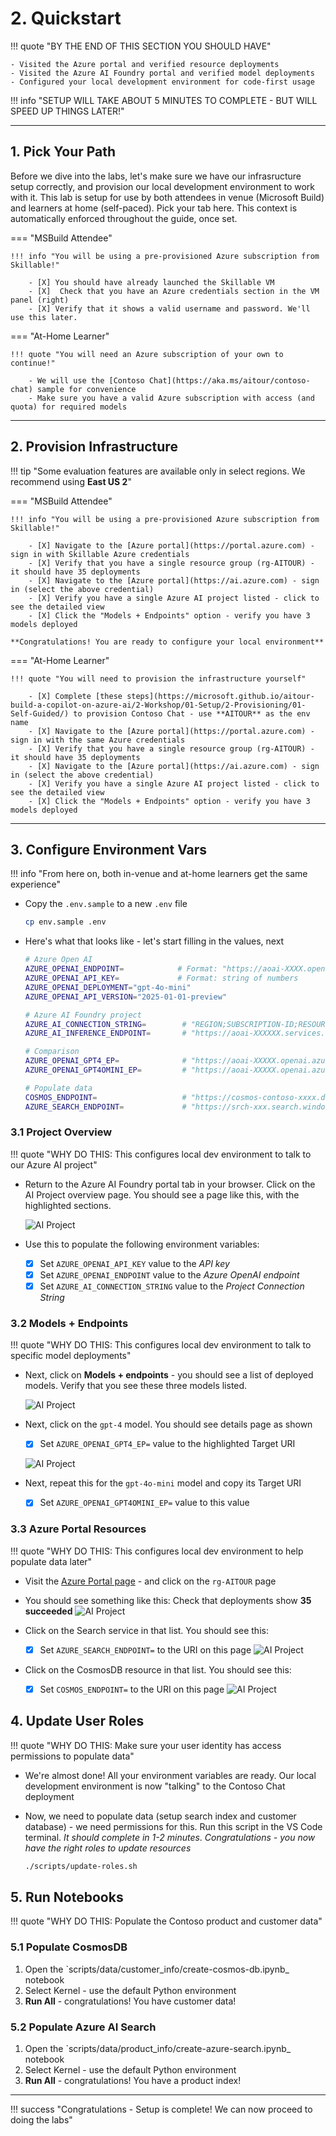 # 2. Quickstart


!!! quote "BY THE END OF THIS SECTION YOU SHOULD HAVE"

    - Visited the Azure portal and verified resource deployments
    - Visited the Azure AI Foundry portal and verified model deployments
    - Configured your local development environment for code-first usage

!!! info "SETUP WILL TAKE ABOUT 5 MINUTES TO COMPLETE - BUT WILL SPEED UP THINGS LATER!"

---

## 1. Pick Your Path

Before we dive into the labs, let's make sure we have our infrasructure setup correctly, and provision our local development environment to work with it. This lab is setup for use by both attendees in venue (Microsoft Build) and learners at home (self-paced). Pick your tab here. This context is automatically enforced throughout the guide, once set.


=== "MSBuild Attendee"

    !!! info "You will be using a pre-provisioned Azure subscription from Skillable!"

        - [X] You should have already launched the Skillable VM
        - [X]  Check that you have an Azure credentials section in the VM panel (right)
        - [X] Verify that it shows a valid username and password. We'll use this later.


=== "At-Home Learner"

    !!! quote "You will need an Azure subscription of your own to continue!"

        - We will use the [Contoso Chat](https://aka.ms/aitour/contoso-chat) sample for convenience
        - Make sure you have a valid Azure subscription with access (and quota) for required models

---

## 2. Provision Infrastructure

!!! tip "Some evaluation features are available only in select regions. We recommend using **East US 2**"

=== "MSBuild Attendee"

    !!! info "You will be using a pre-provisioned Azure subscription from Skillable!"

        - [X] Navigate to the [Azure portal](https://portal.azure.com) - sign in with Skillable Azure credentials
        - [X] Verify that you have a single resource group (rg-AITOUR) - it should have 35 deployments
        - [X] Navigate to the [Azure portal](https://ai.azure.com) - sign in (select the above credential)
        - [X] Verify you have a single Azure AI project listed - click to see the detailed view
        - [X] Click the "Models + Endpoints" option - verify you have 3 models deployed

    **Congratulations! You are ready to configure your local environment**

=== "At-Home Learner"

    !!! quote "You will need to provision the infrastructure yourself"

        - [X] Complete [these steps](https://microsoft.github.io/aitour-build-a-copilot-on-azure-ai/2-Workshop/01-Setup/2-Provisioning/01-Self-Guided/) to provision Contoso Chat - use **AITOUR** as the env name
        - [X] Navigate to the [Azure portal](https://portal.azure.com) - sign in with the same Azure credentials
        - [X] Verify that you have a single resource group (rg-AITOUR) - it should have 35 deployments
        - [X] Navigate to the [Azure portal](https://ai.azure.com) - sign in (select the above credential)
        - [X] Verify you have a single Azure AI project listed - click to see the detailed view
        - [X] Click the "Models + Endpoints" option - verify you have 3 models deployed

---

## 3. Configure Environment Vars

!!! info "From here on, both in-venue and at-home learners get the same experience"

- Copy the `.env.sample` to a new `.env` file

    ```bash title="" linenums="0"
    cp env.sample .env
    ```

- Here's what that looks like - let's start filling in the values, next

    ```bash title="" linenums="0"
    # Azure Open AI
    AZURE_OPENAI_ENDPOINT=            # Format: "https://aoai-XXXX.openai.azure.com/"
    AZURE_OPENAI_API_KEY=             # Format: string of numbers
    AZURE_OPENAI_DEPLOYMENT="gpt-4o-mini"         
    AZURE_OPENAI_API_VERSION="2025-01-01-preview"

    # Azure AI Foundry project
    AZURE_AI_CONNECTION_STRING=        # "REGION;SUBSCRIPTION-ID;RESOURCEGROUP;AIPROJECT"
    AZURE_AI_INFERENCE_ENDPOINT=       # "https://aoai-XXXXXX.services.ai.azure.com/models"

    # Comparison
    AZURE_OPENAI_GPT4_EP=              # "https://aoai-XXXXX.openai.azure.com/openai/deployments/gpt-4/chat/completions?api-version=2025-01-01-preview"
    AZURE_OPENAI_GPT4OMINI_EP=         # "https://aoai-XXXXX.openai.azure.com/openai/deployments/gpt-4o-mini/chat/completions?api-version=2025-01-01-preview"

    # Populate data
    COSMOS_ENDPOINT=                   # "https://cosmos-contoso-xxxx.documents.azure.com:443/"
    AZURE_SEARCH_ENDPOINT=             # "https://srch-xxx.search.windows.net"
    ```

### 3.1 Project Overview

!!! quote "WHY DO THIS: This configures local dev environment to talk to our Azure AI project"

- Return to the Azure AI Foundry portal tab in your browser. Click on the AI Project overview page. You should see a page like this, with the highlighted sections. 

    ![AI Project](./../../img/1-Workshop/02-aiproject-overview.png)

- Use this to populate the following environment variables:

    - [X] Set `AZURE_OPENAI_API_KEY` value to the _API key_ 
    - [X] Set `AZURE_OPENAI_ENDPOINT` value to the _Azure OpenAI endpoint_ 
    - [X] Set `AZURE_AI_CONNECTION_STRING` value to the _Project Connection String_

### 3.2 Models + Endpoints

!!! quote "WHY DO THIS: This configures local dev environment to talk to specific model deployments"

- Next, click on **Models + endpoints** - you should see a list of deployed models. Verify that you see these three models listed.

    ![AI Project](./../../img/1-Workshop/02-model-deployments.png)

- Next, click on the `gpt-4` model. You should see details page as shown
    - [X] Set `AZURE_OPENAI_GPT4_EP=` value to the highlighted Target URI

    ![AI Project](./../../img/1-Workshop/02-model-details.png)

- Next, repeat this for the `gpt-4o-mini` model and copy its Target URI
    - [X] Set `AZURE_OPENAI_GPT4OMINI_EP=` value to this value


### 3.3 Azure Portal Resources

!!! quote "WHY DO THIS: This configures local dev environment to help populate data later"

- Visit the [Azure Portal page](https://portal.azure.com) - and click on the `rg-AITOUR` page

- You should see something like this: Check that deployments show **35 succeeded**
    ![AI Project](./../../img/1-Workshop/02-portal-deployments.png)

- Click on the Search service in that list. You should see this:
    - [X] Set `AZURE_SEARCH_ENDPOINT=` to the URI on this page
        ![AI Project](./../../img/1-Workshop/02-search-url.png)

- Click on the CosmosDB resource in that list. You should see this:
    - [X] Set `COSMOS_ENDPOINT=` to the URI on this page
        ![AI Project](./../../img/1-Workshop/02-cosmos-url.png)

## 4. Update User Roles

!!! quote "WHY DO THIS: Make sure your user identity has access permissions to populate data"

- We're almost done! All your environment variables are ready. Our local development environment is now "talking" to the Contoso Chat deployment
- Now, we need to populate data (setup search index and customer database) - we need permissions for this. Run this script in the VS Code terminal. _It should complete in 1-2 minutes_. *Congratulations - you now have the right roles to update resources*

    ```bash title="" linenums="0"
    ./scripts/update-roles.sh
    ```

## 5. Run Notebooks

!!! quote "WHY DO THIS: Populate the Contoso product and customer data"

### 5.1 Populate CosmosDB

1. Open the `scripts/data/customer_info/create-cosmos-db.ipynb_ notebook
1. Select Kernel - use the default Python environment
1. **Run All** - congratulations! You have customer data!

### 5.2 Populate Azure AI Search

1. Open the `scripts/data/product_info/create-azure-search.ipynb_ notebook
1. Select Kernel - use the default Python environment
1. **Run All** - congratulations! You have a product index!

---

!!! success "Congratulations - Setup is complete! We can now proceed to doing the labs"
